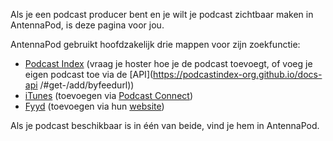 Als je een podcast producer bent en je wilt je podcast zichtbaar maken in
AntennaPod, is deze pagina voor jou.

AntennaPod gebruikt hoofdzakelijk drie mappen voor zijn zoekfunctie:

* [Podcast Index](https://podcastindex.org/) (vraag je hoster hoe je de podcast
toevoegt, of voeg je eigen podcast toe via de
[API](https://podcastindex-org.github.io/docs-api /#get-/add/byfeedurl))
* [iTunes](https://podcasts.apple.com) (toevoegen via [Podcast Connect](https://podcastsconnect.apple.com/))
* [Fyyd](https://fyyd.de/) (toevoegen via hun [website](https://fyyd.de/add-feed))

Als je podcast beschikbaar is in één van beide, vind je hem in AntennaPod.
